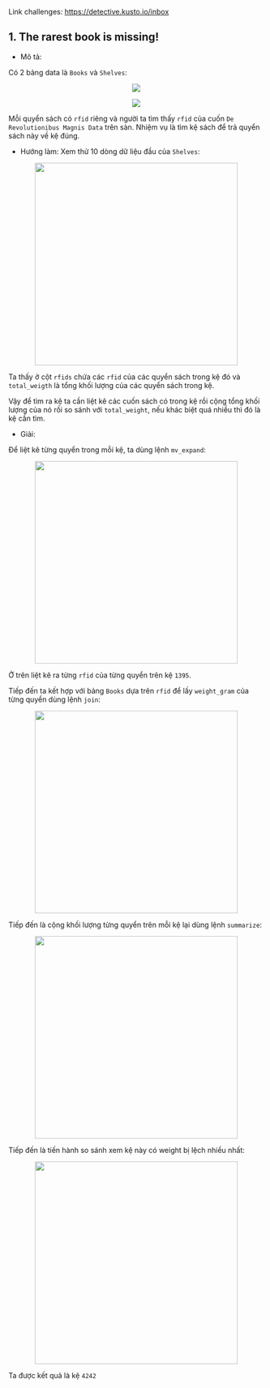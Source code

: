 Link challenges: https://detective.kusto.io/inbox

## 1. The rarest book is missing!

- Mô tả: 

Có 2 bảng data là `Books` và `Shelves`:
<p align="center">
 <img src="https://user-images.githubusercontent.com/91442807/236636652-c92bd703-98dc-45ee-aa43-208645c8459a.png"/>
</p>

<p align="center">
<img src="https://user-images.githubusercontent.com/91442807/236636661-c91e8b73-18e8-4336-b76b-0cd50e9111bc.png">
 </p>

Mỗi quyển sách có `rfid` riêng và người ta tìm thấy `rfid` của cuốn `De Revolutionibus Magnis Data` trên sàn. Nhiệm vụ là tìm kệ sách để trả quyển sách này về kệ đúng.

- Hướng làm:
Xem thử 10 dòng dữ liệu đầu của `Shelves`:
<p align="center">
 <img width="400", height="400" src="https://user-images.githubusercontent.com/91442807/236636804-d2fb7e6a-8551-4a97-8e9c-591875bcade3.png"/>
</p>


Ta thấy ở cột `rfids` chứa các `rfid` của các quyển sách trong kệ đó và `total_weigth` là tổng khối lượng của các quyển sách trong kệ.

Vậy để tìm ra kệ ta cần liệt kê các cuốn sách có trong kệ rồi cộng tổng khối lượng của nó rồi so sánh với `total_weight`, nếu khác biệt quá nhiều thì đó là kệ cần tìm.

- Giải:

Để liệt kê từng quyển trong mỗi kệ, ta dùng lệnh `mv_expand`:

<p align="center">
 <img width="400", height="400" src="https://user-images.githubusercontent.com/91442807/236637208-c309ccf1-5f84-43b0-b93c-d73ca4f51d10.png"/>
</p>

Ở trên liệt kê ra từng `rfid` của từng quyển trên kệ `1395`.

Tiếp đến ta kết hợp với bảng `Books` dựa trên `rfid` để lấy `weight_gram` của từng quyển dùng lệnh `join`:

<p align="center">
 <img width="400" height="400" src="https://user-images.githubusercontent.com/91442807/236637393-7c9fc4cf-be9e-4d0a-ad78-b2dbf9935561.png"/>
</p>

Tiếp đến là cộng khối lượng từng quyển trên mỗi kệ lại dùng lệnh `summarize`:

<p align="center">
 <img width="400", height="400" src="https://user-images.githubusercontent.com/91442807/236637504-b22d80b9-26bb-476b-abdb-ecf19da4a3bb.png"/>
</p>

Tiếp đến là tiến hành so sánh xem kệ này có weight bị lệch nhiều nhất:

<p align="center">
 <img width="400", height="400" src="https://user-images.githubusercontent.com/91442807/236637635-1884d855-3c3d-4b90-9a26-001f869c5fc9.png"/>
</p>

Ta được kết quả là kệ `4242`






